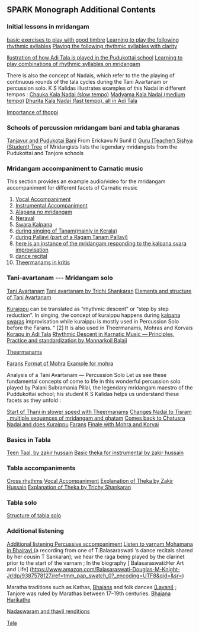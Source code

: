 ## SPARK Monograph Additional Contents

### Initial lessons in mridangam

[basic exercises to play with good timbre](https://youtu.be/biXasK3X2EI)
[Learning to play the following rhythmic syllables](https://www.youtube.com/watch?v=hlJXnyEupDs&t=49s)
[Playing the following rhythmic syllables with clarity](https://www.youtube.com/watch?v=EpD0LYmhQkI&list=PLBjXyeBZLWCUAaiRn4dNlf_atzoiz_ofv&index=4)

[llustration of how Adi Tala is played in the Pudukottai school](https://youtu.be/8OmSC0TL8YQ?t=1272)
[Learning to play combinations of rhythmic syllables on mridangam](https://youtu.be/hlJXnyEupDs?t=1067)


There is also the concept of Nadais, which refer to the the playing of continuous rounds of the tala cycles during the Tani Avartanam or percussion solo. K S Kalidas illustrates examples of this Nadai in different tempos :
[Chauka Kala Nadai (slow tempo)](https://youtu.be/fk07KY7lPlo?t=3864)
[Madyama Kala Nadai (medium tempo)](https://youtu.be/fk07KY7lPlo?t=3907)
[Dhurita Kala Nadai (fast tempo), all in Adi Tala](https://youtu.be/fk07KY7lPlo?t=3953)

[Importance of thoppi](https://youtu.be/7u-hiSKwUd8?t=255)


### Schools of percussion mridangam bani and tabla gharanas
[Tanjavur and Pudukotai Bani](https://youtu.be/_83dUdLw87o?t=99) From Erickavu N Sunil ()
[Guru (Teacher) Sishya (Student) Tree](http://www.carnaticcorner.com/articles/guru-sishya-mridangists.html) of Mridangists lists the legendary mridangists from the Pudukottai and Tanjore schools


### Mridangam accompaniment to Carnatic music

This section provides an example audio/video for the mridangam accompaniment for different facets of Carnatic music

1. [Vocal Accompaniment](https://youtu.be/Nvn-7H_GIdA?t=685)
2. [Instrumental Accompaniment](https://youtu.be/RcUGppUD2J8?t=1412)
3. [Alapana no mridangam](https://youtu.be/hECvvLVgDIU)
4. [Neraval](https://youtu.be/0kFLHBihXbY)
5. [Swara Kalpana](https://youtu.be/Peg8m5Jb2b0)
6. [during singing of Tanam(mainly in Kerala)](https://youtu.be/vJBF3AM_an4?t=1039)
7. [during Pallavi (part of a Ragam Tanam Pallavi)](https://youtu.be/Jph6jzZM72A?t=16)
8. [here is an instance of the mridangam responding to the kalpana svara improvisation](https://youtu.be/NInq5v472zs?t=1067)
9. [dance recital](https://youtu.be/qjbq8nG72RI?t=34)
10. [Theermanams in kritis](https://youtu.be/FG8qGgXZDNY?t=1069)



### Tani-avartanam --- Mridangam solo
[Tani Avartanam](https://www.youtube.com/user/indiandrumbeats/videos)
[Tani avartanam by Trichi Shankaran](https://www.youtube.com/watch?v=5OX2TuHmtSI)
[Elements and structure of Tani Avartanam](https://youtu.be/2hIAK8XGIT4)





[Kuraippu](https://youtu.be/mGFxqw7nIcs) can be translated as “rhythmic descent” or “step by step reduction”. In singing, the concept of kuraippu happens during [kalpana swaras](https://youtu.be/U-vThKPxv6U?t=3027) improvisation while kuraippu is mostly used in Percussion Solo before the Farans. “ [2] It is also used in Theermanams, Mohras and Korvais
[Korapu in Adi Tala](https://youtu.be/iZXfx7pRJ5s)
[Rhythmic Descent in Karnatic Music — Principles, Practice and standardization by Mannarkoil Balaji](https://www.academia.edu/36662438/Rhythmic_Descent_in_Karnatic_Music_Principles_Practice_and_standardization)

[Theermanams](https://youtu.be/8OmSC0TL8YQ?t=3688)

[Farans](https://youtu.be/fk07KY7lPlo?t=5540)
[Format of Mohra](https://youtu.be/d8_NvS3DJ2E?t=244)
[Example for mohra](https://youtu.be/fk07KY7lPlo?t=5577)


Analysis of a Tani Avartanam — Percussion Solo
Let us see these fundamental concepts of come to life in this wonderful percussion solo played by Palani Subramania Pillai, the legendary mridangam maestro of the Puddukottai school; his student K S Kalidas helps us understand these facets as they unfold :

[Start of Thani in slower speed with Theermanams](https://www.youtube.com/watch?v=dG1LZ5-RDoU)
[Changes Nadai to Tisram , multiple sequences of mridangam and ghatam](https://youtu.be/dG1LZ5-RDoU?t=260)
[Comes back to Chatusra Nadai and does Kuraippu](https://youtu.be/dG1LZ5-RDoU?t=664)
[Farans](https://youtu.be/dG1LZ5-RDoU?t=968)
[Finale with Mohra and Korvai](https://youtu.be/dG1LZ5-RDoU?t=1008)



### Basics in Tabla
[ Teen Taal, by zakir hussain](https://youtu.be/rlCWnGwWqXk?t=173)
[Basic theka for instrumental by zakir hussain](https://youtu.be/rlCWnGwWqXk?t=204)


### Tabla accompaniments
[Cross rhythms](https://youtu.be/-2RycKJJKQY?t=1707)
[Vocal Accompaniment](https://youtu.be/-2RycKJJKQY?t=1847)
[Explanation of Theka by Zakir Hussain](https://youtu.be/rlCWnGwWqXk?t=155)
[Explanation of Theka by Trichy Shankaran](https://youtu.be/8OmSC0TL8YQ?t=1176)

### Tabla solo
[Structure of tabla solo](https://youtu.be/rlCWnGwWqXk?t=215)



### Additional listening
[Additional listening Percussive accompaniment](https://youtu.be/5ieDfX2-sM8?t=882)
[Listen to varnam Mohamana in Bhairavi ](https://youtu.be/71nuLFVXzjc) (a recording from one of T.Balasaraswati ‘s dance recitals shared by her cousin T Sankaran); we hear the raga being played by the clarinet prior to the start of the varnam ; In the biography [ Balasaraswati:Her Art and Life] (https://www.amazon.com/Balasaraswati-Douglas-M-Knight-Jr/dp/9387578127/ref=tmm_pap_swatch_0?_encoding=UTF8&qid=&sr=) 

Maratha traditions such as Kathas, [Bhajans](https://youtu.be/8ON3q8XXyLQ) and folk dances [(Lavani)](https://youtu.be/GOEJZslEu6I) ; Tanjore was ruled by Marathas between 17–19th centuries. 
[Bhajana](https://youtu.be/6rUJEr7cCb0?t=356)
[Harikathe](https://youtu.be/Vy7DoFIJx-4)

[Nadaswaram and thavil renditions](https://www.youtube.com/playlist?list=PLTxTDSSOEwjJuaQo6dHHJQFA0aIAa1f-T)

[Tala](https://www.wikiwand.com/en/Tala_(music))








